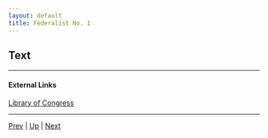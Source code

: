 ```yaml
---
layout: default
title: Federalist No. 1
---
```


## Text

---
#### External Links
[Library of Congress]()

---

[Prev](README.md) | [Up](README.md) | [Next](2.md)
